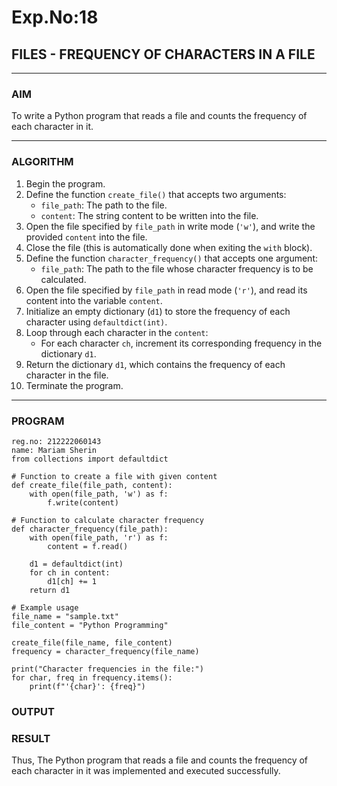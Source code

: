 # Exp.No:18  
## FILES - FREQUENCY OF CHARACTERS IN A FILE

---

### AIM  
To write a Python program that reads a file and counts the frequency of each character in it.

---

### ALGORITHM

1. Begin the program.  
2. Define the function `create_file()` that accepts two arguments:  
   - `file_path`: The path to the file.  
   - `content`: The string content to be written into the file.  
3. Open the file specified by `file_path` in write mode (`'w'`), and write the provided `content` into the file.  
4. Close the file (this is automatically done when exiting the `with` block).  
5. Define the function `character_frequency()` that accepts one argument:  
   - `file_path`: The path to the file whose character frequency is to be calculated.  
6. Open the file specified by `file_path` in read mode (`'r'`), and read its content into the variable `content`.  
7. Initialize an empty dictionary (`d1`) to store the frequency of each character using `defaultdict(int)`.  
8. Loop through each character in the `content`:  
   - For each character `ch`, increment its corresponding frequency in the dictionary `d1`.  
9. Return the dictionary `d1`, which contains the frequency of each character in the file.  
10. Terminate the program.

---

### PROGRAM

```
reg.no: 212222060143
name: Mariam Sherin
from collections import defaultdict

# Function to create a file with given content
def create_file(file_path, content):
    with open(file_path, 'w') as f:
        f.write(content)

# Function to calculate character frequency
def character_frequency(file_path):
    with open(file_path, 'r') as f:
        content = f.read()

    d1 = defaultdict(int)
    for ch in content:
        d1[ch] += 1
    return d1

# Example usage
file_name = "sample.txt"
file_content = "Python Programming"

create_file(file_name, file_content)
frequency = character_frequency(file_name)

print("Character frequencies in the file:")
for char, freq in frequency.items():
    print(f"'{char}': {freq}")

```


### OUTPUT


### RESULT
Thus, The Python program that reads a file and counts the frequency of each character in it was implemented and executed successfully.
